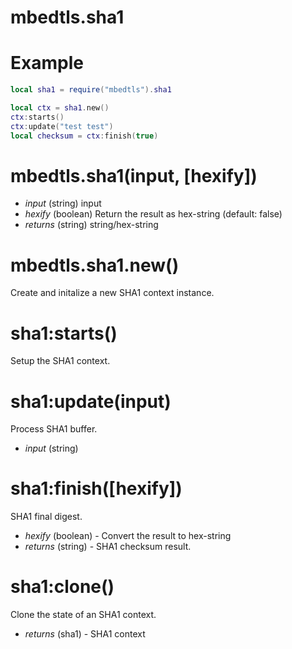 mbedtls.sha1
==

Example
=
```lua
local sha1 = require("mbedtls").sha1

local ctx = sha1.new()
ctx:starts()
ctx:update("test test")
local checksum = ctx:finish(true)

```

mbedtls.sha1(input, [hexify])
=

* *input* (string) input
* *hexify* (boolean) Return the result as hex-string (default: false)
* _returns_ (string) string/hex-string

mbedtls.sha1.new()
=
Create and initalize a new SHA1 context instance.

sha1:starts()
=
Setup the SHA1 context.

sha1:update(input)
=

Process SHA1 buffer.

* *input* (string)

sha1:finish([hexify])
=

SHA1 final digest.

* *hexify* (boolean) - Convert the result to hex-string
* _returns_ (string) - SHA1 checksum result.

sha1:clone()
==

Clone the state of an SHA1 context.

* _returns_ (sha1) - SHA1 context


